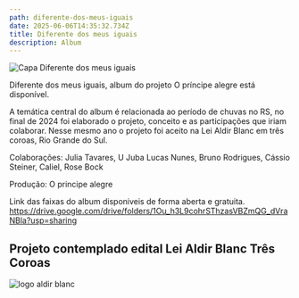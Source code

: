 ```yaml
---
path: diferente-dos-meus-iguais
date: 2025-06-06T14:35:32.734Z
title: Diferente dos meus iguais
description: Album
---
```

![Capa Diferente dos meus iguais](../assets/capa-diferente-dos-meus-iguais-ok.jpg "Diferente dos meus iguais")

Diferente dos meus iguais, album do projeto O príncipe alegre está disponível. 

A temática central do album é relacionada ao período de chuvas no RS, no final de 2024 foi elaborado o projeto, conceito e as participações que iriam colaborar. Nesse mesmo ano o projeto foi aceito na Lei Aldir Blanc em três coroas, Rio Grande do Sul.

Colaborações: Julia Tavares, U Juba  Lucas Nunes, Bruno Rodrigues, Cássio Steiner, Caliel, Rose Bock

P﻿rodução: O principe alegre

L﻿ink das faixas do album disponiveis de forma aberta e gratuita. <https://drive.google.com/drive/folders/1Ou_h3L9cohrSThzasVBZmQG_dVraNBla?usp=sharing>



<!--StartFragment-->

## Projeto contemplado edital Lei Aldir Blanc Três Coroas

![logo aldir blanc](https://oprincipealegre.com.br/assets/aldirblanc_fundobranco.png)

<!--EndFragment-->